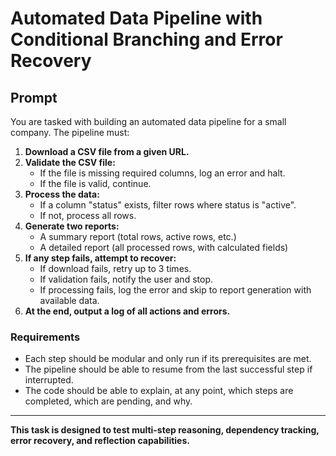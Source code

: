# Automated Data Pipeline with Conditional Branching and Error Recovery

## Prompt

You are tasked with building an automated data pipeline for a small company. The pipeline must:

1. **Download a CSV file from a given URL.**
2. **Validate the CSV file:**
   - If the file is missing required columns, log an error and halt.
   - If the file is valid, continue.
3. **Process the data:**
   - If a column "status" exists, filter rows where status is "active".
   - If not, process all rows.
4. **Generate two reports:**
   - A summary report (total rows, active rows, etc.)
   - A detailed report (all processed rows, with calculated fields)
5. **If any step fails, attempt to recover:**
   - If download fails, retry up to 3 times.
   - If validation fails, notify the user and stop.
   - If processing fails, log the error and skip to report generation with available data.
6. **At the end, output a log of all actions and errors.**

### Requirements
- Each step should be modular and only run if its prerequisites are met.
- The pipeline should be able to resume from the last successful step if interrupted.
- The code should be able to explain, at any point, which steps are completed, which are pending, and why.

---

**This task is designed to test multi-step reasoning, dependency tracking, error recovery, and reflection capabilities.** 